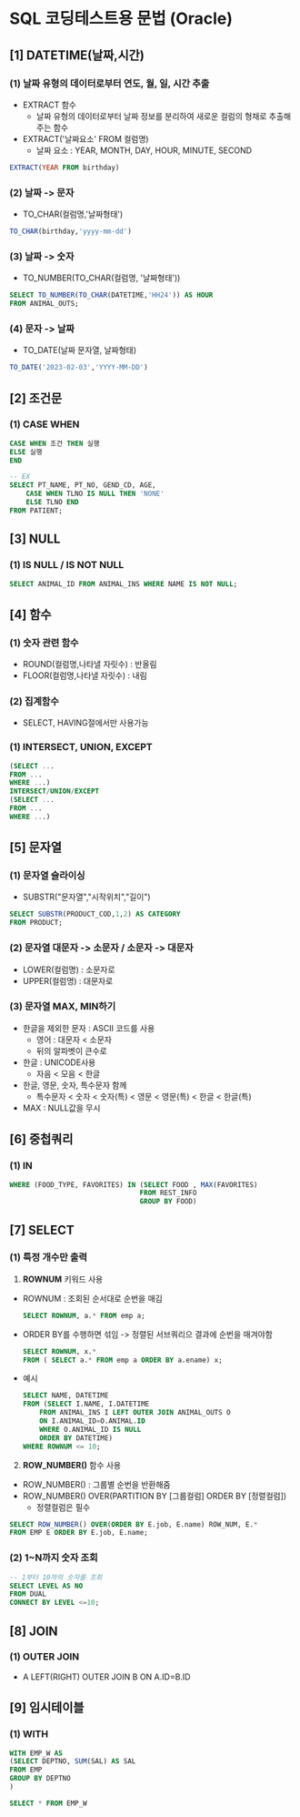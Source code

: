 # SQL 코딩테스트용 문법 (Oracle)

## [1] DATETIME(날짜,시간)

### (1) 날짜 유형의 데이터로부터 연도, 월, 일, 시간 추출
- EXTRACT 함수
    - 날짜 유형의 데이터로부터 날짜 정보를 분리하여 새로운 컬럼의 형채로 추출해주는 함수
- EXTRACT('날짜요소' FROM 컬럼명)
    - 날짜 요소 : YEAR, MONTH, DAY, HOUR, MINUTE, SECOND
```sql
EXTRACT(YEAR FROM birthday)
```

### (2) 날짜 -> 문자
- TO_CHAR(컬럼명,'날짜형태')
```sql
TO_CHAR(birthday,'yyyy-mm-dd')
```

### (3) 날짜 -> 숫자
- TO_NUMBER(TO_CHAR(컬럼명, '날짜형태'))
```SQL
SELECT TO_NUMBER(TO_CHAR(DATETIME,'HH24')) AS HOUR
FROM ANIMAL_OUTS;
```

### (4) 문자 -> 날짜
- TO_DATE(날짜 문자열, 날짜형태)
```SQL
TO_DATE('2023-02-03','YYYY-MM-DD')
```

## [2] 조건문

### (1) CASE WHEN
```sql
CASE WHEN 조건 THEN 실행
ELSE 실행
END

-- EX
SELECT PT_NAME, PT_NO, GEND_CD, AGE,
    CASE WHEN TLNO IS NULL THEN 'NONE'
    ELSE TLNO END
FROM PATIENT;
```

## [3] NULL

### (1) IS NULL / IS NOT NULL
```SQL
SELECT ANIMAL_ID FROM ANIMAL_INS WHERE NAME IS NOT NULL;
```

## [4] 함수

### (1) 숫자 관련 함수
- ROUND(컬럼명,나타낼 자릿수) : 반올림
- FLOOR(컬럼명,나타낼 자릿수) : 내림

### (2) 집계함수
- SELECT, HAVING절에서만 사용가능

### (1) INTERSECT, UNION, EXCEPT
```SQL
(SELECT ...
FROM ...
WHERE ...)
INTERSECT/UNION/EXCEPT
(SELECT ...
FROM ...
WHERE ...)
```

## [5] 문자열

### (1) 문자열 슬라이싱
- SUBSTR("문자열","시작위치","길이")
```SQL
SELECT SUBSTR(PRODUCT_COD,1,2) AS CATEGORY
FROM PRODUCT;
```

### (2) 문자열 대문자 -> 소문자 / 소문자 -> 대문자
- LOWER(컬럼명) : 소문자로
- UPPER(컬럼명) : 대문자로

### (3) 문자열 MAX, MIN하기
- 한글을 제외한 문자 : ASCII 코드를 사용
    - 영어 : 대문자 < 소문자
    - 뒤의 알파벳이 큰수로
- 한글 : UNICODE사용
    - 자음 < 모음 < 한글
- 한글, 영문, 숫자, 특수문자 함께
    - 특수문자 < 숫자 < 숫자(특) < 영문 < 영문(특) < 한글 < 한글(특)
- MAX : NULL값을 무시


## [6] 중첩쿼리

### (1) IN
```SQL
WHERE (FOOD_TYPE, FAVORITES) IN (SELECT FOOD , MAX(FAVORITES)
                                FROM REST_INFO
                                GROUP BY FOOD)
```

## [7] SELECT

### (1) 특정 개수만 출력
1. **ROWNUM** 키워드 사용
- ROWNUM : 조회된 순서대로 순번을 매김
    ```SQL
    SELECT ROWNUM, a.* FROM emp a;
    ```
- ORDER BY를 수행하면 섞임 -> 정렬된 서브쿼리으 결과에 순번을 매겨야함
    ```SQL
    SELECT ROWNUM, x.*   
    FROM ( SELECT a.* FROM emp a ORDER BY a.ename) x;
    ```
- 예시
    ```SQL
    SELECT NAME, DATETIME
    FROM (SELECT I.NAME, I.DATETIME
        FROM ANIMAL_INS I LEFT OUTER JOIN ANIMAL_OUTS O
        ON I.ANIMAL_ID=O.ANIMAL.ID
        WHERE O.ANIMAL_ID IS NULL
        ORDER BY DATETIME)
    WHERE ROWNUM <= 10;
    ```

2. **ROW_NUMBER()** 함수 사용
- ROW_NUMBER() : 그룹별 순번을 반환해줌
- ROW_NUMBER() OVER(PARTITION BY [그룹컬럼] ORDER BY [정렬컬럼])
    - 정렬컬럼은 필수
```SQL
SELECT ROW_NUMBER() OVER(ORDER BY E.job, E.name) ROW_NUM, E.*
FROM EMP E ORDER BY E.job, E.name;
```

### (2) 1~N까지 숫자 조회
```SQL
-- 1부터 10까의 숫자를 조회
SELECT LEVEL AS NO
FROM DUAL
CONNECT BY LEVEL <=10;
```

## [8] JOIN

### (1) OUTER JOIN
- A LEFT(RIGHT) OUTER JOIN B ON A.ID=B.ID


## [9] 임시테이블

### (1) WITH
```sql
WITH EMP_W AS
(SELECT DEPTNO, SUM(SAL) AS SAL
FROM EMP
GROUP BY DEPTNO
)

SELECT * FROM EMP_W
```